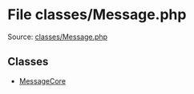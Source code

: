 File classes/Message.php
=========

Source: [classes/Message.php](https://github.com/PrestaShop/PrestaShop/blob/1.5.0.9/classes/Message.php)


Classes
-------

* [MessageCore](class.MessageCore.md)

